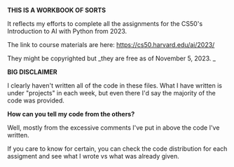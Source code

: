 **THIS IS A WORKBOOK OF SORTS**

It reflects my efforts to complete all the assignments for the CS50's Introduction to AI with Python from 2023. 

The link to course materials are here: https://cs50.harvard.edu/ai/2023/

They might be copyrighted but _they are free as of November 5, 2023. _

**BIG DISCLAIMER**

I clearly haven't written all of the code in these files. What I have written is under "projects" in each week, but even there I'd say the majority of the code was provided. 

**How can you tell my code from the others?**

Well, mostly from the excessive comments I've put in above the code I've written. 

If you care to know for certain, you can check the code distribution for each assigment and see what I wrote vs what was already given. 
